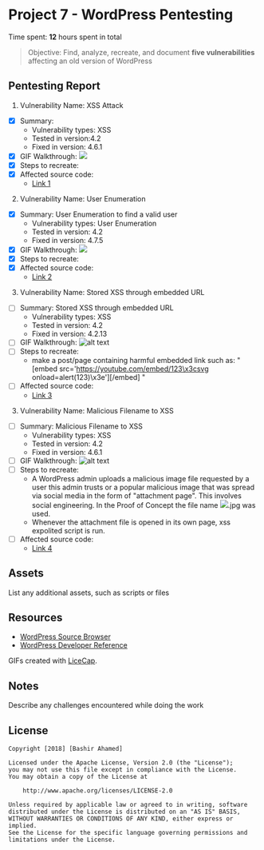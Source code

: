 # Project 7 - WordPress Pentesting

Time spent: **12** hours spent in total

> Objective: Find, analyze, recreate, and document **five vulnerabilities** affecting an old version of WordPress

## Pentesting Report

1. Vulnerability Name: XSS Attack
  - [X] Summary: 
    - Vulnerability types: XSS
    - Tested in version:4.2
    - Fixed in version: 4.6.1
  - [X] GIF Walkthrough:
  ![](https://github.com/ahamedbashir/WebSecurityCodepath/blob/master/Week07/01.%20XSS.gif)
  - [X] Steps to recreate: 
  - [X] Affected source code:
    - [Link 1](https://core.trac.wordpress.org/browser/tags/version/src/source_file.php)
2. Vulnerability Name: User Enumeration
  - [X] Summary: User Enumeration to find a valid user
    - Vulnerability types: User Enumeration
    - Tested in version: 4.2
    - Fixed in version: 4.7.5
  - [X] GIF Walkthrough: 
  ![](https://github.com/ahamedbashir/WebSecurityCodepath/blob/master/Week07/02.%20User%20Enumeration.gif)
  - [X] Steps to recreate: 
  - [X] Affected source code:
    - [Link 2](https://core.trac.wordpress.org/browser/tags/version/src/source_file.php)
    
3. Vulnerability Name: Stored XSS through embedded URL
  - [ ] Summary: Stored XSS through embedded URL
    - Vulnerability types: XSS
    - Tested in version: 4.2
    - Fixed in version: 4.2.13
  - [ ] GIF Walkthrough: 
  ![alt text](https://github.com/ahamedbashir/WebSecurityCodepath/blob/master/Week07/3.XSS%20embedded%20.gif)
  - [ ] Steps to recreate: 
    - make a post/page containing harmful embedded link such as: " [embed src='https://youtube.com/embed/123\x3csvg onload=alert(123)\x3e'][/embed] "
  - [ ] Affected source code:
    - [Link 3](https://github.com/WordPress/WordPress/commit/419c8d97ce8df7d5004ee0b566bc5e095f0a6ca8)
    
 3. Vulnerability Name: Malicious Filename to XSS
  - [ ] Summary: Malicious Filename to XSS
    - Vulnerability types: XSS
    - Tested in version: 4.2
    - Fixed in version: 4.6.1
  - [ ] GIF Walkthrough: 
  ![alt text](https://github.com/ahamedbashir/WebSecurityCodepath/blob/master/Week07/3.XSS%20embedded%20.gif)
  - [ ] Steps to recreate: 
    - A WordPress admin uploads a malicious image file requested by a user this admin trusts or a popular malicious image that was spread via social media in the form of "attachment page". This involves social engineering. In the Proof of Concept the file name <img src=a onerror=alert(document.cookie)>.jpg was used. 
    - Whenever the attachment file is opened in its own page, xss expolited script is run.
  - [ ] Affected source code:
    - [Link 4](https://github.com/WordPress/WordPress/commit/c9e60dab176635d4bfaaf431c0ea891e4726d6e0)

## Assets

List any additional assets, such as scripts or files

## Resources

- [WordPress Source Browser](https://core.trac.wordpress.org/browser/)
- [WordPress Developer Reference](https://developer.wordpress.org/reference/)

GIFs created with [LiceCap](http://www.cockos.com/licecap/).

## Notes

Describe any challenges encountered while doing the work

## License

    Copyright [2018] [Bashir Ahamed]

    Licensed under the Apache License, Version 2.0 (the "License");
    you may not use this file except in compliance with the License.
    You may obtain a copy of the License at

        http://www.apache.org/licenses/LICENSE-2.0

    Unless required by applicable law or agreed to in writing, software
    distributed under the License is distributed on an "AS IS" BASIS,
    WITHOUT WARRANTIES OR CONDITIONS OF ANY KIND, either express or implied.
    See the License for the specific language governing permissions and
    limitations under the License.
